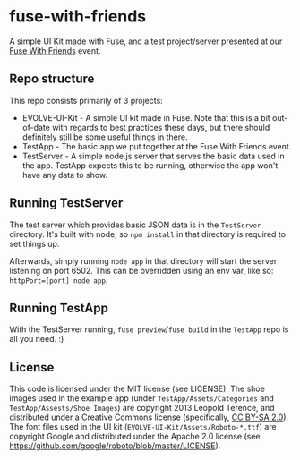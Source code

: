 # fuse-with-friends
A simple UI Kit made with Fuse, and a test project/server presented at our [Fuse With Friends](https://www.meetup.com/Oslo-Fusers-Meetup/events/235928921/) event.

## Repo structure

This repo consists primarily of 3 projects:

 - EVOLVE-UI-Kit - A simple UI kit made in Fuse. Note that this is a bit out-of-date with regards to best practices these days, but there should definitely still be some useful things in there.
 - TestApp - The basic app we put together at the Fuse With Friends event.
 - TestServer - A simple node.js server that serves the basic data used in the app. TestApp expects this to be running, otherwise the app won't have any data to show.

## Running TestServer

The test server which provides basic JSON data is in the `TestServer` directory. It's built with node, so `npm install` in that directory is required to set things up.

Afterwards, simply running `node app` in that directory will start the server listening on port 6502. This can be overridden using an env var, like so: `httpPort=[port] node app`.

## Running TestApp

With the TestServer running, `fuse preview`/`fuse build` in the `TestApp` repo is all you need. :)

## License

This code is licensed under the MIT license (see LICENSE). The shoe images used in the example app (under `TestApp/Assets/Categories` and `TestApp/Assests/Shoe Images`) are copyright 2013 Leopold Terence, and distributed under a Creative Commons license (specifically, [CC BY-SA 2.0](https://creativecommons.org/licenses/by-sa/2.0/)). The font files used in the UI kit (`EVOLVE-UI-Kit/Assets/Roboto-*.ttf`) are copyright Google and distributed under the Apache 2.0 license (see https://github.com/google/roboto/blob/master/LICENSE).
